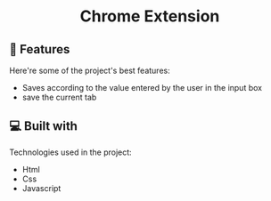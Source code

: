 <h1 align="center" id="title">Chrome Extension</h1>



  
  
<h2>🧐 Features</h2>

Here're some of the project's best features:

*   Saves according to the value entered by the user in the input box
*   save the current tab  
  
<h2>💻 Built with</h2>

Technologies used in the project:

*   Html
*   Css
*   Javascript
